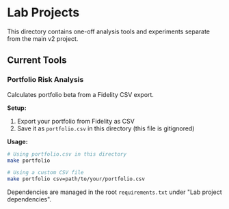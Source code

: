 # Lab Projects

This directory contains one-off analysis tools and experiments separate from the main v2 project.

## Current Tools

### Portfolio Risk Analysis
Calculates portfolio beta from a Fidelity CSV export.

**Setup:**
1. Export your portfolio from Fidelity as CSV
2. Save it as `portfolio.csv` in this directory (this file is gitignored)

**Usage:**
```bash
# Using portfolio.csv in this directory
make portfolio

# Using a custom CSV file
make portfolio csv=path/to/your/portfolio.csv
```

Dependencies are managed in the root `requirements.txt` under "Lab project dependencies". 